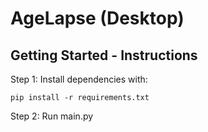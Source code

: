 # AgeLapse (Desktop)

## Getting Started - Instructions

Step 1: Install dependencies with: 

```pip install -r requirements.txt```

Step 2: Run main.py
